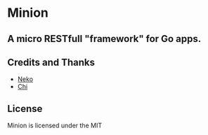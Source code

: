 # Minion

## A micro RESTfull "framework" for Go apps.

## Credits and Thanks

* [Neko](https://github.com/rocwong/neko)
* [Chi](https://github.com/pressly/chi)

## License
Minion is licensed under the MIT
